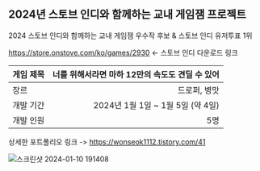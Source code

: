 ## 2024년 스토브 인디와 함께하는 교내 게임잼 프로젝트
2024 스토브 인디와 함께하는 교내 게임잼 우수작 후보 & 스토브 인디 유저투표 1위 <br>

https://store.onstove.com/ko/games/2930 <- 스토브 인디 다운로드 링크

| 게임 제목  | 너를 위해서라면 마하 12만의 속도도 견딜 수 있어 |
| ------------- | -------------: |
| 장르  | 드로퍼, 병맛  |
| 개발 기간  | 2024년 1월 1일 ~ 1월 5일 (약 4일)  |
| 개발 인원  | 5명  |

상세한 포트폴리오 링크 -> https://wonseok1112.tistory.com/41

![스크린샷 2024-01-10 191408](https://github.com/chwfi/TeamProject/assets/98933635/bb314589-6314-419f-a2b4-c4235058ea64)
